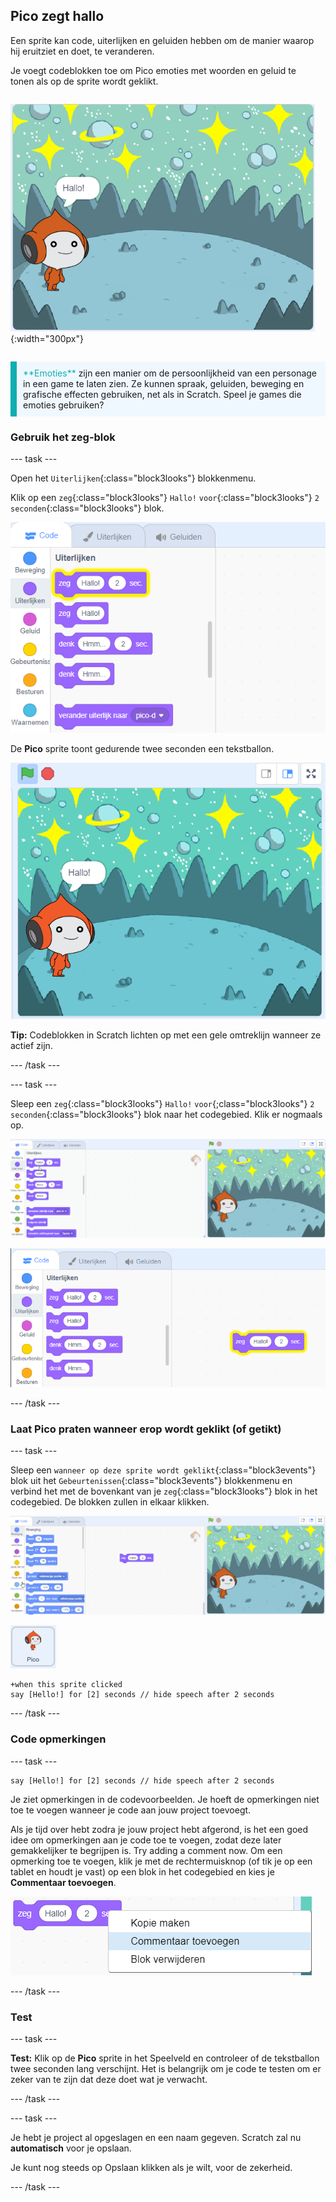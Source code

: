 ## Pico zegt hallo

<div style="display: flex; flex-wrap: wrap">
<div style="flex-basis: 200px; flex-grow: 1; margin-right: 15px;">
Een sprite kan code, uiterlijken en geluiden hebben om de manier waarop hij eruitziet en doet, te veranderen. 
  
Je voegt codeblokken toe om Pico emoties met woorden en geluid te tonen als op de sprite wordt geklikt.
</div>
<div>

![De Pico sprite zegt: "Hallo!"](images/pico-step2.png){:width="300px"}

</div>
</div>

<p style="border-left: solid; border-width:10px; border-color: #0faeb0; background-color: aliceblue; padding: 10px;">
<span style="color: #0faeb0">**Emoties**</span> zijn een manier om de persoonlijkheid van een personage in een game te laten zien. Ze kunnen spraak, geluiden, beweging en grafische effecten gebruiken, net als in Scratch. Speel je games die emoties gebruiken?
</p>

### Gebruik het zeg-blok

--- task ---

Open het `Uiterlijken`{:class="block3looks"} blokkenmenu.

Klik op een `zeg`{:class="block3looks"} `Hallo!` `voor`{:class="block3looks"} `2` `seconden`{:class="block3looks"} blok.

![De 'zeg Hallo! voor 2 seconden' blok licht op met een gele omtrek.](images/pico-say-hello-blocks-menu.png)

De **Pico** sprite toont gedurende twee seconden een tekstballon.

![De Pico sprite met "Hallo!" in een tekstballon.](images/pico-say-hello-stage.png)

**Tip:** Codeblokken in Scratch lichten op met een gele omtreklijn wanneer ze actief zijn.

--- /task ---

--- task ---

Sleep een `zeg`{:class="block3looks"} `Hallo!` `voor`{;class="block3looks"} `2` `seconden`{:class="block3looks"} blok naar het codegebied. Klik er nogmaals op.

![Het 'zeg'-blok naar het codegebied slepen en erop klikken om het uit te voeren.](images/pico-drag-say.gif)

![Het 'zeg'-blok is naar het codegebied gesleept. Het codeblok licht op met een gele omtrek.](images/pico-drag-say.png)

--- /task ---

### Laat Pico praten wanneer erop wordt geklikt (of getikt)

--- task ---

Sleep een `wanneer op deze sprite wordt geklikt`{:class="block3events"} blok uit het `Gebeurtenissen`{:class="block3events"} blokkenmenu en verbind het met de bovenkant van je `zeg`{:class="block3looks"} blok in het codegebied. De blokken zullen in elkaar klikken.

![Een animatie van de blokken die in elkaar klikken. Als er op Pico wordt geklikt, zegt het "Hallo!" gedurende twee seconden.](images/pico-snap-together.gif)

![De Pico sprite.](images/pico-sprite.png)

```blocks3
+when this sprite clicked
say [Hello!] for [2] seconds // hide speech after 2 seconds
```

--- /task ---

### Code opmerkingen

--- task ---

```blocks3
say [Hello!] for [2] seconds // hide speech after 2 seconds
```
Je ziet opmerkingen in de codevoorbeelden. Je hoeft de opmerkingen niet toe te voegen wanneer je code aan jouw project toevoegt.

Als je tijd over hebt zodra je jouw project hebt afgerond, is het een goed idee om opmerkingen aan je code toe te voegen, zodat deze later gemakkelijker te begrijpen is. Try adding a comment now. Om een opmerking toe te voegen, klik je met de rechtermuisknop (of tik je op een tablet en houdt je vast) op een blok in het codegebied en kies je **Commentaar toevoegen**.

![Het pop-up menu dat verschijnt wanneer je met de rechtermuisknop op een blok klikt. 'Commentaar toevoegen' is geselecteerd.](images/add-comment.png)

--- /task ---

### Test

--- task ---

**Test:** Klik op de **Pico** sprite in het Speelveld en controleer of de tekstballon twee seconden lang verschijnt. Het is belangrijk om je code te testen om er zeker van te zijn dat deze doet wat je verwacht.

--- /task ---

--- task ---

Je hebt je project al opgeslagen en een naam gegeven. Scratch zal nu **automatisch** voor je opslaan.

Je kunt nog steeds op Opslaan klikken als je wilt, voor de zekerheid.

--- /task ---
